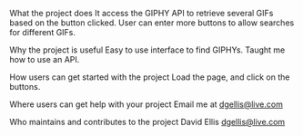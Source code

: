 What the project does
 It access the GIPHY API to retrieve several GIFs based on the button clicked.  User can enter more buttons to allow searches for different GIFs.

Why the project is useful
 Easy to use interface to find GIPHYs.  Taught me how to use an API.

How users can get started with the project
 Load the page, and click on the buttons.

Where users can get help with your project
 Email me at dgellis@live.com

Who maintains and contributes to the project
 David Ellis dgellis@live.com
